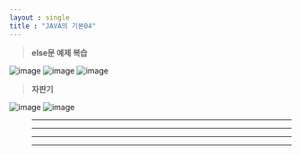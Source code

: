 ```yaml
---
layout : single
title : "JAVA의 기본04"
---
```

>**else문 예제 복습**

![image](https://user-images.githubusercontent.com/105334682/177663041-a1dcd54d-7f89-4f28-973e-d772083023b6.png)
![image](https://user-images.githubusercontent.com/105334682/177666662-e8fff12a-631e-476d-af6d-f39a2a717586.png)
![image](https://user-images.githubusercontent.com/105334682/177666687-d6db7f1b-f195-4ff7-8c33-4d1d4bf66bfc.png)
>**자판기**

![image](https://user-images.githubusercontent.com/105334682/177666741-306be60c-5902-4a67-a734-2024e66c9a9e.png)
![image](https://user-images.githubusercontent.com/105334682/177673127-1198a02c-1614-48ae-9a9d-e5ba55464f51.png)
>****


>****


>****


>****
